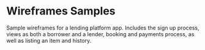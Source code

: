 # Wireframes Samples


Sample wireframes for a lending platform app. Includes the sign up process, views as both a borrower and a lender, booking and payments process, as well as listing an item and history.
